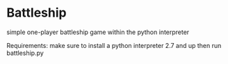 # Battleship
simple one-player battleship game within the python interpreter

Requirements: make sure to install a python interpreter 2.7 and up then run battleship.py
